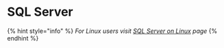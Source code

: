# SQL Server

{% hint style="info" %}
_For Linux users visit_ [_SQL Server on Linux_](../../../linux/sql-server-on-linux.md) _page_
{% endhint %}

